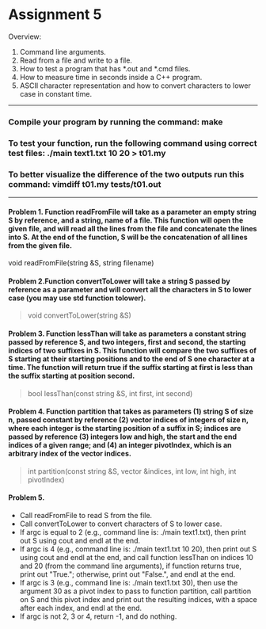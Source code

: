 # Assignment 5

Overview:
1. Command line arguments.
2. Read from a file and write to a file.
3. How to test a program that has *.out and *.cmd files.
4. How to measure time in seconds inside a C++ program.
5. ASCII character representation and how to convert characters to lower case in constant time.

----------------------------------------------------------------------------------

### Compile your program by running the command: make
### To test your function, run the following command using correct test files: ./main text1.txt 10 20 > t01.my
### To better visualize the difference of the two outputs run this command: vimdiff t01.my tests/t01.out
----------------------------------------------------------------------------------

#### Problem 1. Function readFromFile will take as a parameter an empty string S by reference, and a string, name of a file. This function will open the given file, and will read all the lines from the file and concatenate the lines into S. At the end of the function, S will be the concatenation of all lines from the given file.

void readFromFile(string &S, string filename)

#### Problem 2.Function convertToLower will take a string S passed by reference as a parameter and will convert all the characters in S to lower case (you may use std function tolower).

> void convertToLower(string &S)

#### Problem 3. Function lessThan will take as parameters a constant string passed by reference S, and two integers, first and second, the starting indices of two suffixes in S. This function will compare the two suffixes of S starting at their starting positions and to the end of S one character at a time. The function will return true if the suffix starting at first is less than the suffix starting at position second.

> bool lessThan(const string &S, int first, int second)

#### Problem 4. Function partition that takes as parameters (1) string S of size n, passed constant by reference (2) vector indices of integers of size n, where each integer is the starting position of a suffix in S; indices are passed by reference (3) integers low and high, the start and the end indices of a given range; and (4) an integer pivotIndex, which is an arbitrary index of the vector indices.

> int partition(const string &S, vector<int> &indices, int low, int high, int pivotIndex)

#### Problem 5.

- Call readFromFile to read S from the file.
- Call convertToLower to convert characters of S to lower case.
- If argc is equal to 2 (e.g., command line is: ./main text1.txt), then print out S using cout and endl at the end.
- If argc is 4 (e.g., command line is: ./main text1.txt 10 20), then print out S using cout and endl at the end, and call function lessThan on indices 10 and 20 (from the command line arguments), if    function returns true, print out "True."; otherwise, print out "False.", and endl at the end.
- If argc is 3 (e.g., command line is: ./main text1.txt 30), then use the argument 30 as a pivot index to pass to function partition, call partition on S and this pivot index and print out the resulting indices, with a space after each index, and endl at the end.
- If argc is not 2, 3 or 4, return -1, and do nothing.





